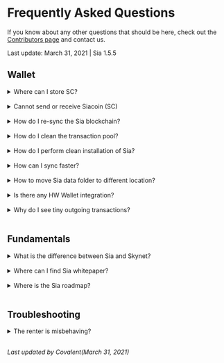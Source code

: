 # Frequently Asked Questions
If you know about any other questions that should be here, check out the [Contributors page]() and contact us.

Last update: March 31, 2021 | Sia 1.5.5

## Wallet
<!-- storing sc -->
<details>
<summary>
Where can I store SC?
</summary>
We have a dedicated guide for that <a href="">here</a>.
</details>
<br>

<!-- issues sending and recieving -->
<details>
<summary>
    Cannot send or receive Siacoin (SC)
</summary>
Since there is no centralized server you can ask for current balance in the decentralized network like Sia, each user has their own copy of the blockchain that he must sync with and verify. This means your wallet can show and work only with results based on the data you already have and synced.

<b>If you cannot see incoming transaction</b> but it is visible in blockchain explorer like <a href="https://siastats.info">siastats</a>, it means the transaction is already yours, you are just not synced to the Sia blockchain. You are synced to wrong blockchain, which is common issue for returning users who missed the 2018 fork and launched version older than 1.3.7 before checking for update. That got you to a situation where you synced past the point of automatic resolution and are trying to sync blocks from incompatible blockchain, which new versions of Sia won’t accept. You will see correct balance once you re-sync to Sia blockchain. See <a href="">instructions</a> how to re-sync.

<b>If you sent transaction but it never arrived in the other wallet</b>, you also most likely cannot see it in the blockchain explorer like <a href="https://siastats.info">siastats</a>. If this is the case, you didn’t send Siacoin (SC). You are synced to wrong blockchain for same reason as explained above. Instead of SC you sent the coins on the legacy blockchain and that’s why other Sia users and exchanges cannot detect it. This transaction never happened on Sia network which means that once you re-sync, you will still find the coins in your wallet. You can follow these <a href="">instructions</a> to re-sync.

<b>If you cannot send a transaction</b> and it shows nothing after clicking the “Send” button, you are maybe trying to send full balance. Try it again but send 0.5 SC less. This is needed since the wallet is not counting transaction fees in the transaction. The fees are paid from the remaining SC inn your wallet so it is good idea to always leave some tiny amount (1 SC or less) instead of sending it all. If this doesn’t help, try <a href="">cleaning up your transaction pool</a>.

<blockquote>
You might want to know that Sia Foundation is going to work on Utreexo this year (2021), a feature that will dramatically reduce blockchain requirements, so you will be able to sync nearly instantly and without gigabytes of data. This will open way towards easy to use lite wallets and apps accessing Sia directly from a node running on any of your devices.
</blockquote>
</details>
<br>

<!-- resync -->
<details>
<summary>
How do I re-sync the Sia blockchain?
</summary>
If you find yourself on wrong blockchain (most commonly you notice because of wrong balance or any issue with sending/receiving coins), all you need to do is:

<blockquote>
Windows: %UserProfile%\AppData\Roaming\Sia-UI\sia\<br>
Linux: ~/.config/Sia-UI/sia/<br>
Mac: ~/Library/Application Support/Sia-UI/sia/<br>
</blockquote>

1. Open Sia Data Folder (either manually using location above or from the `About` section accessed by `i` button).
2. Make sure Sia is not running and then delete `consensus` and `transactionpool`.
3. Re-launch Sia and wait until you are 100% synced before trying to send anything. This is especially important if you have any recent missing transactions. They are at the end of blockchain and you won’t see them until nearly 100% synced.
</details>
<br>

<!-- clear the tpool -->
<details>
<summary>
How do I clean the transaction pool?
</summary>

<blockquote>
Windows: %UserProfile%\AppData\Roaming\Sia-UI\sia<br>
Linux: ~/.config/Sia-UI/sia/<br>
Mac: ~/Library/Application Support/Sia-UI/sia/<br>
</blockquote>

1. Open Sia Data Folder (either manually using location above or from the `About` section accessed by `i` button.
2. Make sure Sia is not running and then delete `transactionpool` folder.
3. Re-launch Sia and give it some time to rebuild it. It can take few minutes or a bit longer depending on if you whave SSD or HDD.
</details>
<br>

<!-- clean install -->
<details>
<summary>
How do I perform clean installation of Sia?
</summary>
<blockquote>
Windows: %UserProfile%\AppData\Roaming\Sia-UI\sia<br>
Linux: ~/.config/Sia-UI/sia/<br>
Mac: ~/Library/Application Support/Sia-UI/sia/<br>
</blockquote>

1. Open Sia Data Folder (either manually using location above or from the About section accessed by i button.
2. Make sure Sia is not running and then rename entire the sia folder to sia_backup for example.
3. Make sure you are running latest version. If not, update.
4. Re-launch Sia and wait until you are 100% synced before trying anything.
5. Load wallet from a seed (or create new wallet, depending on what you want). Once you are done, remember that in order to unlock the wallet you need to enter your seed again.
6. Give it some time. On some computers it can sometimes take up to an hour to display correct balance.

<blockquote>
Your 29-word seed is the default password and you need to enter it into password field after each recovery. You can change your password then but remember, the custom password is always just local one – protecting the wallet data in this specific computer.
<br>
If you lose your seed, your only chance to get it again is if you still have the wallet data and used a custom password. If you know it, you can unlock the wallet and let it display your seed again. However, it’s better to be careful and remember that seed is the only thing you will ever need for recovery.
</blockquote>
</details>
<br>

<!-- speed up syncing -->
<details>
<summary>
How can I sync faster?
</summary>
This is not recommended, since you rely on third party’s consensus, but if you don’t have SSD, you would wait up to a week just to get through the initial sync (further syncing will be fast) because you have several years of transactions to catch up.
<br>
In such case you can follow <a href="https://siastats.info/consensus">these instructions</a> to bootstrap consensus.
</details>
<br>

<!-- change sia data dir -->
<details>
<summary>
How to move Sia data folder to different location?
</summary>
<blockquote>
Windows: %UserProfile%\AppData\Roaming\Sia-UI\sia
Linux: ~/.config/Sia-UI/sia/
Mac: ~/Library/Application Support/Sia-UI/sia/
</blockquote>

This is useful when you need to move from HDD to SSD in order to make syncing faster.
<br>
1. Go to the folder above and copy entire `sia/` folder to a new location on your SSD
2. Launch Sia-UI, go to the settings and change the Sia Data folder location to the new one.
3. App will restart and if you did everything correctly, it will display the same stuff as before, but using new location. After that you can safely remove the original folder (only the `sia/` that you moved, do not delete anything else higher in the hierarchy) to save up some space.

<blockquote>
If it doesn’t work, check the location and make sure it is correct.
</blockquote>
</details>
<br>

<!-- hardware wallet integration -->
<details>
<summary>
Is there any HW Wallet integration?
</summary>
Yes, there is official one using `Ledger Nano S`, but we do not recommend to use it since it is for advanced users only.
<br>
Instead, we recommend you to check out the <a href="https://wallet.siacentral.com">Sia Central Lite wallet</a>. Works with any browser and allows you to use your `Ledger Nano S`. We see it as currently best possible experience for anyone looking to hold SC.

<blockquote>
If you want to do more, rent or host, you will need to run full node and download Sia-UI.
</blockquote>

Unfortunately, there is no support that developers could use to integrate it with other options as newer Ledger, Trezor and other HW Wallets.
</details>
<br>

<!-- tiny outgoing txn -->
<details>
<summary>
Why do I see tiny outgoing transactions?
</summary>
These are around 0.1 SC and usually appear when you had many incoming transactions, which is common when renting, hosting or mining. Sia-UI automatically consolidates these in order to make future transactions more efficient. It makes sense, using one output is much more efficient than using hundreds. There is nothing to be concerned about and no way to avoid it.
</details>
<br>

## Fundamentals
<!-- sia v skynet -->
<details>
<summary>
What is the difference between Sia and Skynet?
</summary>
Sia and Skynet are part of the same software, but with different goals.
<br>
<br>
You can see <b>Sia</b> as a `decentralized cloud storage layer`. Its complex solution that allows us to access data storage without any need for trust. It gives control back to user and individuals.
<br>
<br>
<b>Skynet</b> is different. It is a `censorship-resistant publishing platform`. It is like decentralized internet that fully utilizes everything that Sia makes possible and uses it as its storage layer. Since it is using the same tools, the data are stored on the same hosts, but in a different way that allows content pinning, easy sharing, even entire app/site hosting without need for server. And it also allows access to SkyDB, decentralized mutable database. Anything uploaded has own Skylink that you can share.
</details>
<br>

<!-- sia whitepaper -->
<details>
<summary>
Where can I find Sia whitepaper?
</summary>
You can find it right <a href="https://sia.tech/sia.pdf">here</a>. However, keep in mind that Sia did a lot of progress since invention and if you want to better understand how it works, check out our up to date guides like <a href="">Introduction to Sia</a>.
</details>
<br>

<!-- where is the roadmap -->
<details>
<summary>
Where is the Sia roadmap?
</summary>
After the establishment of Sia Foundation in January 2021, the place to go to view, discuss and propose new and planned features is the <a href="https://forum.sia.tech">Sia Forum</a>.
<br>
<br>
If you are interested in what’s planned for Skynet. Best places to watch are <a href="https://discord.com/invite/sia">Sia discord</a>, <a href="https://siasky.net>siasky</a> and of course our <a href="https://skynetwiki.tech>SkynetWiki</a>. We are going to work hard to always bring you the latest news and apps from Skynet.
</details>
<br>

## Troubleshooting
<!-- misbehaving renter -->
<details>
<summary>
The renter is misbehaving?
</summary>
If not maintained, the renter module can be quite a pain to deal with, and the most common issue is the allowance running out. So, when you create a renter node, you set an “allowance” that basically says, “renter, you can do whatever you want besides go over this allotted amount of money(in SC). Small issue with that though, the user generally doesn’t know the best number to put in here. Put the allowance too high, the renter node will frivolously spend and waste money on big contracts. Too low? The node will run out of funds and lock up. A good ballpark can to put in 3x the monthly price that is listed on <a href="https://siastats.info">Siastats</a>, but even that is a estimate and can become inaccurate within weeks due to the “marketplace” nature of Sia. So what are the side-effects of a mismanaged allowance?
<br><br>

<li>Downloads will cease to work properly
<li>Contract count will drop
<li>As it dwindles, siad will struggle with host churn as it trys to form contracts with cheaper and cheaper hosts.
<br><br>
Okay, so how do you diagnose this issue?

<blockquote>
I’m going to be using Sia-UI to show this example, but it’s applicable to the cli interface btw.
</blockquote>

So go to the “terminal” button:<br><br>
<img src="/src/static/assets/FAQ/image-1.png">

Then type in `siac renter -v`. You’ll get something that looks like this at the top of the long output:<br><br>
<img src="/src/static/assets/FAQ/image-1.png">

<br>
So let me break down the 3 main catigories:
<br><br>
<li>Spent funds
<li>Unspent funds-Allocated
<li>Unspent funds-Unallocated


<h3>Spent funds</h3>
Spent funds are funds that have already been signed off in the payment channel with the host(see <a href="">renting</a>). These are funds that have been spent and the host now effectively has, assuming they can provide a storage proof in the proof window.

<h3>Unspent funds-Allocated</h3>
These funds are funds that have been locked into a contract and have been not been spent yet. These are put here because you needs funds to use on the fly when adding more storage or paying for download bandwidth. But if these aren’t ever spent, they will get returned at the end of the contract period.

<h3>Unspent funds-Unallocated</h3>
This is where the issues mostly arise. If this section goes unfunded, new contracts cannot be formed and heavily used contracts cannot be refilled. This causes a myriad of issues with the renter so make sure to keep the unallocated category topped off by routinely checking it and upping the allowance as need be.

One more thing to keep in mind is that it may say that you have “700 H” or whatever, but H means hasting which is actually 1e-24 SC. To learn more about how the token works and the different denominations, look <a href="">here</a>.
</details>&nbsp;

*Last updated by Covalent(March 31, 2021)*
